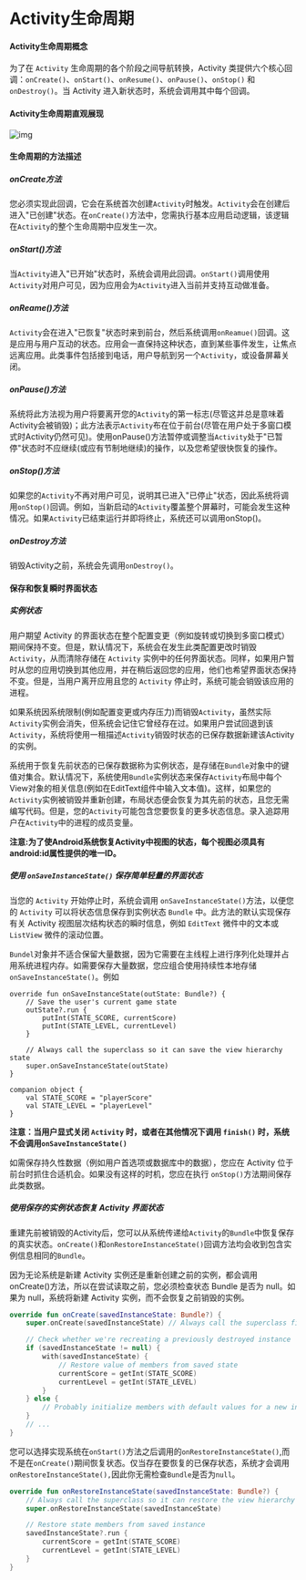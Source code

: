 # 							Activity生命周期

#### **Activity生命周期概念**

为了在 `Activity` 生命周期的各个阶段之间导航转换，Activity 类提供六个核心回调：`onCreate()`、`onStart()`、`onResume()`、`onPause()`、`onStop()` 和 `onDestroy()`。当 Activity 进入新状态时，系统会调用其中每个回调。

#### **Activity生命周期直观展现**

![img](https://developer.android.com/guide/components/images/activity_lifecycle.png)

#### **生命周期的方法描述**

##### **onCreate方法**

​	您必须实现此回调，它会在系统首次创建`Activity`时触发。`Activity`会在创建后进入"已创建"状态。在`onCreate()`方法中，您需执行基本应用启动逻辑，该逻辑在`Activity`的整个生命周期中应发生一次。

##### **onStart()方法**

当`Activity`进入"已开始"状态时，系统会调用此回调。`onStart()`调用使用`Activity`对用户可见，因为应用会为`Activity`进入当前并支持互动做准备。

##### **onReame()方法**

`Activity`会在进入"已恢复"状态时来到前台，然后系统调用`onReamue()`回调。这是应用与用户互动的状态。应用会一直保持这种状态，直到某些事件发生，让焦点远离应用。此类事件包括接到电话，用户导航到另一个`Activity`，或设备屏幕关闭。

##### **onPause()方法**

系统将此方法视为用户将要离开您的`Activity`的第一标志(尽管这并总是意味着Activity会被销毁)；此方法表示`Activity`布在位于前台(尽管在用户处于多窗口模式时Activity仍然可见)。使用onPause()方法暂停或调整当`Activity`处于"已暂停"状态时不应继续(或应有节制地继续)的操作，以及您希望很快恢复的操作。

##### **onStop()方法**

如果您的`Activity`不再对用户可见，说明其已进入"已停止"状态，因此系统将调用`onStop()`回调。例如，当新启动的`Activity`覆盖整个屏幕时，可能会发生这种情况。如果`Activity`已结束运行并即将终止，系统还可以调用onStop()。

##### **onDestroy方法**

销毁Activity之前，系统会先调用`onDestroy()`。

#### 保存和恢复瞬时界面状态

##### 实例状态

用户期望 Activity 的界面状态在整个配置变更（例如旋转或切换到多窗口模式）期间保持不变。但是，默认情况下，系统会在发生此类配置更改时销毁 `Activity`，从而清除存储在 `Activity` 实例中的任何界面状态。同样，如果用户暂时从您的应用切换到其他应用，并在稍后返回您的应用，他们也希望界面状态保持不变。但是，当用户离开应用且您的 `Activity` 停止时，系统可能会销毁该应用的进程。

如果系统因系统限制(例如配置变更或内存压力)而销毁`Activity`，虽然实际`Activity`实例会消失，但系统会记住它曾经存在过。如果用户尝试回退到该`Activity`，系统将使用一租描述`Activity`销毁时状态的已保存数据新建该Activity的实例。

系统用于恢复先前状态的已保存数据称为实例状态，是存储在`Bundle`对象中的键值对集合。默认情况下，系统使用`Bundle`实例状态来保存`Activity`布局中每个View对象的相关信息(例如在EditText组件中输入文本值)。这样，如果您的`Activity`实例被销毁并重新创建，布局状态便会恢复为其先前的状态，且您无需编写代码。但是，您的`Activity`可能包含您要恢复的更多状态信息。录入追踪用户在`Activity`中的进程的成员变量。

**注意:为了使Android系统恢复Activity中视图的状态，每个视图必须具有android:id属性提供的唯一ID。**

##### 使用 `onSaveInstanceState()` 保存简单轻量的界面状态

当您的 `Activity` 开始停止时，系统会调用 `onSaveInstanceState()`方法，以便您的 `Activity` 可以将状态信息保存到实例状态 `Bundle` 中。此方法的默认实现保存有关 Activity 视图层次结构状态的瞬时信息，例如 `EditText` 微件中的文本或 `ListView` 微件的滚动位置。

`Bundel`对象并不适合保留大量数据，因为它需要在主线程上进行序列化处理并占用系统进程内存。如需要保存大量数据，您应组合使用持续性本地存储`onSaveInstanceState()`。例如

```
override fun onSaveInstanceState(outState: Bundle?) {
    // Save the user's current game state
    outState?.run {
        putInt(STATE_SCORE, currentScore)
        putInt(STATE_LEVEL, currentLevel)
    }

    // Always call the superclass so it can save the view hierarchy state
    super.onSaveInstanceState(outState)
}

companion object {
    val STATE_SCORE = "playerScore"
    val STATE_LEVEL = "playerLevel"
}
```

**注意：当用户显式关闭 `Activity` 时，或者在其他情况下调用 `finish()` 时，系统不会调用`onSaveInstanceState()`**

如需保存持久性数据（例如用户首选项或数据库中的数据），您应在 Activity 位于前台时抓住合适机会。如果没有这样的时机，您应在执行 `onStop()`方法期间保存此类数据。

##### 使用保存的实例状态恢复 Activity 界面状态

重建先前被销毁的Activity后，您可以从系统传递给`Activity`的`Bundle`中恢复保存的真实状态。`onCreate()`和`onRestoreInstanceState()`回调方法均会收到包含实例信息相同的`Bundle`。

因为无论系统是新建 Activity 实例还是重新创建之前的实例，都会调用 onCreate()方法，所以在尝试读取之前，您必须检查状态 Bundle 是否为 null。如果为 null，系统将新建 Activity 实例，而不会恢复之前销毁的实例。

```kotlin
override fun onCreate(savedInstanceState: Bundle?) {
    super.onCreate(savedInstanceState) // Always call the superclass first

    // Check whether we're recreating a previously destroyed instance
    if (savedInstanceState != null) {
        with(savedInstanceState) {
            // Restore value of members from saved state
            currentScore = getInt(STATE_SCORE)
            currentLevel = getInt(STATE_LEVEL)
        }
    } else {
        // Probably initialize members with default values for a new instance
    }
    // ...
}
```

您可以选择实现系统在`onStart()`方法之后调用的`onRestoreInstanceState()`,而不是在`onCreate()`期间恢复状态。仅当存在要恢复的已保存状态，系统才会调用`onRestoreInstanceState(),`因此你无需检查`Bundle`是否为`null`。

```kotlin
override fun onRestoreInstanceState(savedInstanceState: Bundle?) {
    // Always call the superclass so it can restore the view hierarchy
    super.onRestoreInstanceState(savedInstanceState)

    // Restore state members from saved instance
    savedInstanceState?.run {
        currentScore = getInt(STATE_SCORE)
        currentLevel = getInt(STATE_LEVEL)
    }
}
```

